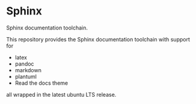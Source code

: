 # Sphinx

Sphinx documentation toolchain.

This repository provides the Sphinx documentation toolchain with support for

- latex
- pandoc
- markdown
- plantuml
- Read the docs theme

all wrapped in the latest ubuntu LTS release.
